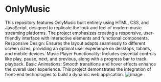 # OnlyMusic
This repository features OnlyMusic built entirely using HTML, CSS, and JavaScript, designed to replicate the look and feel of modern music streaming platforms. The project emphasizes creating a responsive, user-friendly interface with interactive elements and functional components.
Responsive Design: Ensures the layout adapts seamlessly to different screen sizes, providing an optimal user experience on desktops, tablets, and mobile devices.
Music Player Functionality: Includes essential controls like play, pause, next, and previous, along with a progress bar to track playback.
Basic Animations: Smooth transitions and hover effects enhance the overall user experience.
This project demonstrates the integration of front-end technologies to build a dynamic web application. 
![image](https://github.com/user-attachments/assets/ec42a52f-7bc2-4658-b06d-69f3b87a0ac4)

 
